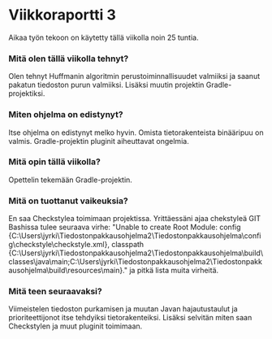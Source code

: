# Viikkoraportti 3

Aikaa työn tekoon on käytetty tällä viikolla noin 25 tuntia.

### Mitä olen tällä viikolla tehnyt?
Olen tehnyt Huffmanin algoritmin perustoiminnallisuudet valmiiksi ja saanut pakatun tiedoston purun valmiiksi. Lisäksi muutin projektin Gradle-projektiksi.

### Miten ohjelma on edistynyt?
Itse ohjelma on edistynyt melko hyvin. Omista tietorakenteista binääripuu on valmis. Gradle-projektin pluginit aiheuttavat ongelmia.

### Mitä opin tällä viikolla?
Opettelin tekemään Gradle-projektin.

### Mitä on tuottanut vaikeuksia?
En saa Checkstylea toimimaan projektissa. Yrittäessäni ajaa chekstyleä GIT Bashissa tulee seuraava virhe:
"Unable to create Root Module: config  {C:\Users\jyrki\Tiedostonpakkausohjelma2\Tiedostonpakkausohjelma\config\checkstyle\checkstyle.xml}, classpath {C:\Users\jyrki\Tiedostonpakkausohjelma2\Tiedostonpakkausohjelma\build\classes\java\main;C:\Users\jyrki\Tiedostonpakkausohjelma2\Tiedostonpakkausohjelma\build\resources\main}." ja pitkä lista muita virheitä.

### Mitä teen seuraavaksi?
Viimeistelen tiedoston purkamisen ja muutan Javan hajautustaulut ja prioriteettijonot itse tehdyiksi tietorakenteiksi. Lisäksi selvitän miten saan Checkstylen ja muut pluginit toimimaan.